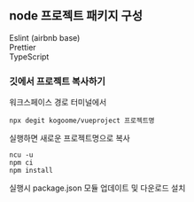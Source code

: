 ## node 프로젝트 패키지 구성

Eslint (airbnb base)<br>
Prettier <br>
TypeScript <br>

### 깃에서 프로젝트 복사하기

워크스페이스 경로 터미널에서
```
npx degit kogoome/vueproject 프로젝트명
```
실행하면 새로운 프로젝트명으로 복사

```
ncu -u
npm ci
npm install
```
실행시 package.json 모듈 업데이트 및 다운로드 설치
